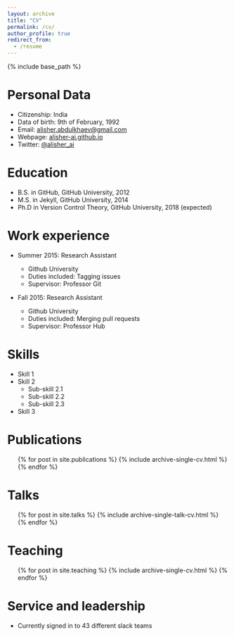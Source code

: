 ```yaml
---
layout: archive
title: "CV"
permalink: /cv/
author_profile: true
redirect_from:
  - /resume
---
```


{% include base_path %}


Personal Data
======
* Citizenship: India
* Data of birth: 9th of February, 1992
* Email: [alisher.abdulkhaev@gmail.com](alisher.abdulkhaev@gmail.com)
* Webpage: [alisher-ai.github.io](https://alisher-ai.github.io)
* Twitter: [@alisher_ai](https://twitter.com/alisher_ai)




Education
======
* B.S. in GitHub, GitHub University, 2012
* M.S. in Jekyll, GitHub University, 2014
* Ph.D in Version Control Theory, GitHub University, 2018 (expected)

Work experience
======
* Summer 2015: Research Assistant
  * Github University
  * Duties included: Tagging issues
  * Supervisor: Professor Git

* Fall 2015: Research Assistant
  * Github University
  * Duties included: Merging pull requests
  * Supervisor: Professor Hub
  
Skills
======
* Skill 1
* Skill 2
  * Sub-skill 2.1
  * Sub-skill 2.2
  * Sub-skill 2.3
* Skill 3

Publications
======
  <ul>{% for post in site.publications %}
    {% include archive-single-cv.html %}
  {% endfor %}</ul>
  
Talks
======
  <ul>{% for post in site.talks %}
    {% include archive-single-talk-cv.html %}
  {% endfor %}</ul>
  
Teaching
======
  <ul>{% for post in site.teaching %}
    {% include archive-single-cv.html %}
  {% endfor %}</ul>
  
Service and leadership
======
* Currently signed in to 43 different slack teams
